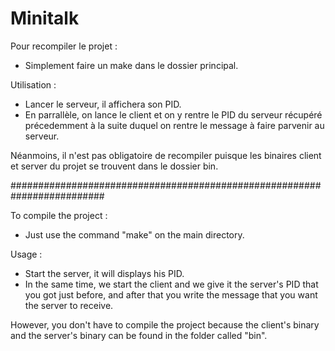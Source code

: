 # Minitalk

Pour recompiler le projet :
 - Simplement faire un make dans le dossier principal.

Utilisation :
 - Lancer le serveur, il affichera son PID.
 - En parrallèle, on lance le client et on y rentre le PID du serveur récupéré précedemment à la suite duquel on rentre le message à faire parvenir au serveur.

 Néanmoins, il n'est pas obligatoire de recompiler puisque les binaires client et server du projet se trouvent dans le dossier bin.

 #########################################################################

 To compile the project :
  - Just use the command "make" on the main directory.

Usage :
 - Start the server, it will displays his PID.
 - In the same time, we start the client and we give it the server's PID that you got just before, and after that you write the message that you want the server to receive.

  However, you don't have to compile the project because the client's binary and the server's binary can be found in the folder called "bin".
